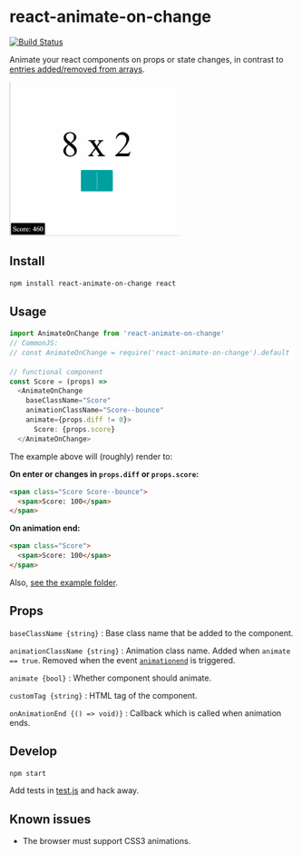 # react-animate-on-change

[![Build Status](https://travis-ci.org/arve0/react-animate-on-change.svg?branch=master)](https://travis-ci.org/arve0/react-animate-on-change)

Animate your react components on props or state changes, in contrast to [entries added/removed from arrays](https://facebook.github.io/react/docs/animation.html).

<img src="demo.gif" width="300">

## Install
```sh
npm install react-animate-on-change react
```

## Usage
```js
import AnimateOnChange from 'react-animate-on-change'
// CommonJS:
// const AnimateOnChange = require('react-animate-on-change').default

// functional component
const Score = (props) =>
  <AnimateOnChange
    baseClassName="Score"
    animationClassName="Score--bounce"
    animate={props.diff != 0}>
      Score: {props.score}
  </AnimateOnChange>
```

The example above will (roughly) render to:

**On enter or changes in `props.diff` or `props.score`:**
```html
<span class="Score Score--bounce">
  <span>Score: 100</span>
</span>
```

**On animation end:**
```html
<span class="Score">
  <span>Score: 100</span>
</span>
```

Also, [see the example folder](example).

## Props
`baseClassName {string}` : Base class name that be added to the component.

`animationClassName {string}` : Animation class name. Added when `animate == true`. Removed when the event [`animationend`](http://www.w3.org/TR/css3-animations/#animationend) is triggered.

`animate {bool}` : Whether component should animate.

`customTag {string}` : HTML tag of the component.

`onAnimationEnd {() => void)}` : Callback which is called when animation ends.

## Develop
```sh
npm start
```
Add tests in [test.js](test.js) and hack away.

## Known issues
- The browser must support CSS3 animations.
